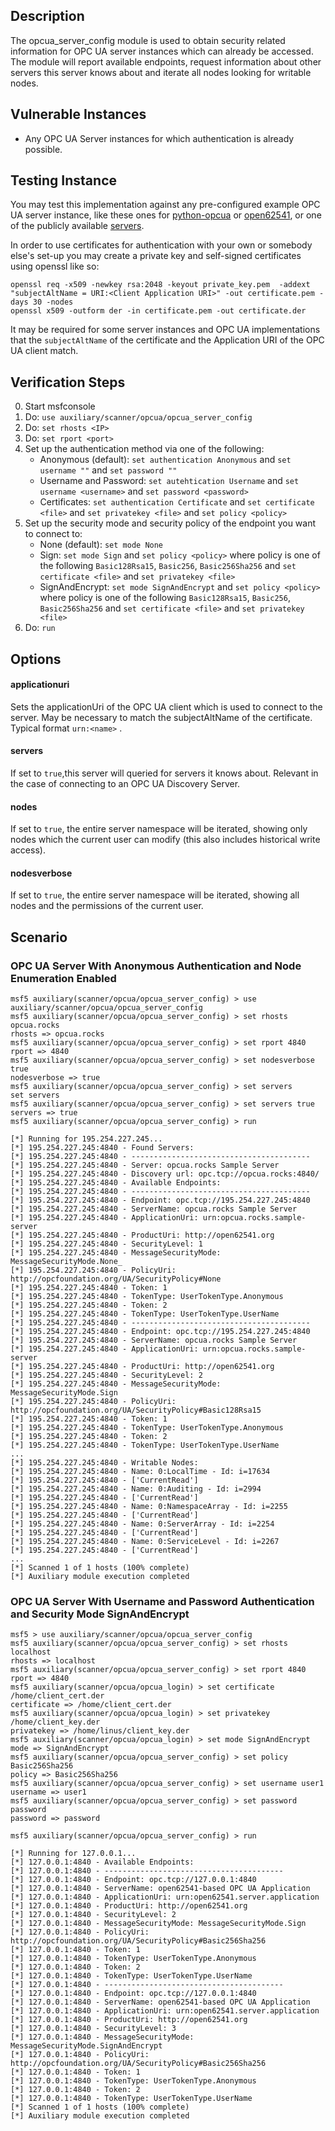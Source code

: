 ## Description
The opcua_server_config module is used to obtain security related information for OPC UA server instances which can already be accessed. The module will report available endpoints, request information about other servers this server knows about and iterate all nodes looking for writable nodes.

## Vulnerable Instances
* Any OPC UA Server instances for which authentication is already possible.

## Testing Instance
You may test this implementation against any pre-configured example OPC UA server instance, like these ones for [python-opcua](https://github.com/FreeOpcUa/python-opcua/tree/master/examples) or [open62541](https://github.com/open62541/open62541/tree/master/examples), or one of the publicly available [servers](https://github.com/node-opcua/node-opcua/wiki/publicly-available-OPC-UA-Servers-and-Clients).

In order to use certificates for authentication with your own or somebody else's set-up you may create a private key and self-signed certificates using openssl like so:
```
openssl req -x509 -newkey rsa:2048 -keyout private_key.pem  -addext "subjectAltName = URI:<Client Application URI>" -out certificate.pem -days 30 -nodes
openssl x509 -outform der -in certificate.pem -out certificate.der
```
It may be required for some server instances and OPC UA implementations that the `subjectAltName` of the certificate and the Application URI of the OPC UA client match.

## Verification Steps
0. Start msfconsole
1. Do: `use auxiliary/scanner/opcua/opcua_server_config`
2. Do: `set rhosts <IP>`
3. Do: `set rport <port>`
4. Set up the authentication method via one of the following:
   * Anonymous (default): `set authentication Anonymous` and `set username ""` and `set password ""`
   * Username and Password: `set autehtication Username` and `set username <username>` and `set password <password>`
   * Certificates: `set authentication Certificate` and `set certificate <file>` and `set privatekey <file>` and `set policy <policy>`
5. Set up the security mode and security policy of the endpoint you want to connect to:
   * None (default): `set mode None`
   * Sign: `set mode Sign` and `set policy <policy>` where policy is one of the following `Basic128Rsa15`, `Basic256`, `Basic256Sha256` and `set certificate <file>` and `set privatekey <file>`
   * SignAndEncrypt: `set mode SignAndEncrypt` and `set policy <policy>` where policy is one of the following `Basic128Rsa15`, `Basic256`, `Basic256Sha256` and `set certificate <file>` and `set privatekey <file>`
6. Do: `run`

## Options
#### applicationuri
Sets the applicationUri of the OPC UA client which is used to connect to the server. May be necessary to match the subjectAltName of the certificate. Typical format `urn:<name>` .

#### servers
If set to `true`,this server will queried for servers it knows about. Relevant in the case of connecting to an OPC UA Discovery Server.

#### nodes
If set to `true`, the entire server namespace will be iterated, showing only nodes which the current user can modify (this also includes historical write access).

#### nodesverbose
If set to `true`, the entire server namespace will be iterated, showing all nodes and the permissions of the current user.

## Scenario 
### OPC UA Server With Anonymous Authentication and Node Enumeration Enabled
```
msf5 auxiliary(scanner/opcua/opcua_server_config) > use auxiliary/scanner/opcua/opcua_server_config 
msf5 auxiliary(scanner/opcua/opcua_server_config) > set rhosts opcua.rocks
rhosts => opcua.rocks
msf5 auxiliary(scanner/opcua/opcua_server_config) > set rport 4840
rport => 4840
msf5 auxiliary(scanner/opcua/opcua_server_config) > set nodesverbose true
nodesverbose => true
msf5 auxiliary(scanner/opcua/opcua_server_config) > set servers
set servers  
msf5 auxiliary(scanner/opcua/opcua_server_config) > set servers true
servers => true
msf5 auxiliary(scanner/opcua/opcua_server_config) > run

[*] Running for 195.254.227.245...
[*] 195.254.227.245:4840 - Found Servers:
[*] 195.254.227.245:4840 - ----------------------------------------
[*] 195.254.227.245:4840 - Server: opcua.rocks Sample Server
[*] 195.254.227.245:4840 - Discovery url: opc.tcp://opcua.rocks:4840/
[*] 195.254.227.245:4840 - Available Endpoints:
[*] 195.254.227.245:4840 - ----------------------------------------
[*] 195.254.227.245:4840 - Endpoint: opc.tcp://195.254.227.245:4840
[*] 195.254.227.245:4840 - ServerName: opcua.rocks Sample Server
[*] 195.254.227.245:4840 - ApplicationUri: urn:opcua.rocks.sample-server
[*] 195.254.227.245:4840 - ProductUri: http://open62541.org
[*] 195.254.227.245:4840 - SecurityLevel: 1
[*] 195.254.227.245:4840 - MessageSecurityMode: MessageSecurityMode.None_
[*] 195.254.227.245:4840 - PolicyUri: http://opcfoundation.org/UA/SecurityPolicy#None
[*] 195.254.227.245:4840 - Token: 1
[*] 195.254.227.245:4840 - TokenType: UserTokenType.Anonymous
[*] 195.254.227.245:4840 - Token: 2
[*] 195.254.227.245:4840 - TokenType: UserTokenType.UserName
[*] 195.254.227.245:4840 - ----------------------------------------
[*] 195.254.227.245:4840 - Endpoint: opc.tcp://195.254.227.245:4840
[*] 195.254.227.245:4840 - ServerName: opcua.rocks Sample Server
[*] 195.254.227.245:4840 - ApplicationUri: urn:opcua.rocks.sample-server
[*] 195.254.227.245:4840 - ProductUri: http://open62541.org
[*] 195.254.227.245:4840 - SecurityLevel: 2
[*] 195.254.227.245:4840 - MessageSecurityMode: MessageSecurityMode.Sign
[*] 195.254.227.245:4840 - PolicyUri: http://opcfoundation.org/UA/SecurityPolicy#Basic128Rsa15
[*] 195.254.227.245:4840 - Token: 1
[*] 195.254.227.245:4840 - TokenType: UserTokenType.Anonymous
[*] 195.254.227.245:4840 - Token: 2
[*] 195.254.227.245:4840 - TokenType: UserTokenType.UserName
...
[*] 195.254.227.245:4840 - Writable Nodes:
[*] 195.254.227.245:4840 - Name: 0:LocalTime - Id: i=17634
[*] 195.254.227.245:4840 - ['CurrentRead']
[*] 195.254.227.245:4840 - Name: 0:Auditing - Id: i=2994
[*] 195.254.227.245:4840 - ['CurrentRead']
[*] 195.254.227.245:4840 - Name: 0:NamespaceArray - Id: i=2255
[*] 195.254.227.245:4840 - ['CurrentRead']
[*] 195.254.227.245:4840 - Name: 0:ServerArray - Id: i=2254
[*] 195.254.227.245:4840 - ['CurrentRead']
[*] 195.254.227.245:4840 - Name: 0:ServiceLevel - Id: i=2267
[*] 195.254.227.245:4840 - ['CurrentRead']
...
[*] Scanned 1 of 1 hosts (100% complete)
[*] Auxiliary module execution completed
```


### OPC UA Server With Username and Password Authentication and Security Mode SignAndEncrypt
```
msf5 > use auxiliary/scanner/opcua/opcua_server_config 
msf5 auxiliary(scanner/opcua/opcua_server_config) > set rhosts localhost
rhosts => localhost
msf5 auxiliary(scanner/opcua/opcua_server_config) > set rport 4840
rport => 4840
msf5 auxiliary(scanner/opcua/opcua_login) > set certificate /home/client_cert.der
certificate => /home/client_cert.der
msf5 auxiliary(scanner/opcua/opcua_login) > set privatekey /home/client_key.der
privatekey => /home/linus/client_key.der
msf5 auxiliary(scanner/opcua/opcua_login) > set mode SignAndEncrypt
mode => SignAndEncrypt
msf5 auxiliary(scanner/opcua/opcua_server_config) > set policy Basic256Sha256
policy => Basic256Sha256
msf5 auxiliary(scanner/opcua/opcua_server_config) > set username user1
username => user1
msf5 auxiliary(scanner/opcua/opcua_server_config) > set password password
password => password

msf5 auxiliary(scanner/opcua/opcua_server_config) > run

[*] Running for 127.0.0.1...
[*] 127.0.0.1:4840 - Available Endpoints:
[*] 127.0.0.1:4840 - ----------------------------------------
[*] 127.0.0.1:4840 - Endpoint: opc.tcp://127.0.0.1:4840
[*] 127.0.0.1:4840 - ServerName: open62541-based OPC UA Application
[*] 127.0.0.1:4840 - ApplicationUri: urn:open62541.server.application
[*] 127.0.0.1:4840 - ProductUri: http://open62541.org
[*] 127.0.0.1:4840 - SecurityLevel: 2
[*] 127.0.0.1:4840 - MessageSecurityMode: MessageSecurityMode.Sign
[*] 127.0.0.1:4840 - PolicyUri: http://opcfoundation.org/UA/SecurityPolicy#Basic256Sha256
[*] 127.0.0.1:4840 - Token: 1
[*] 127.0.0.1:4840 - TokenType: UserTokenType.Anonymous
[*] 127.0.0.1:4840 - Token: 2
[*] 127.0.0.1:4840 - TokenType: UserTokenType.UserName
[*] 127.0.0.1:4840 - ----------------------------------------
[*] 127.0.0.1:4840 - Endpoint: opc.tcp://127.0.0.1:4840
[*] 127.0.0.1:4840 - ServerName: open62541-based OPC UA Application
[*] 127.0.0.1:4840 - ApplicationUri: urn:open62541.server.application
[*] 127.0.0.1:4840 - ProductUri: http://open62541.org
[*] 127.0.0.1:4840 - SecurityLevel: 3
[*] 127.0.0.1:4840 - MessageSecurityMode: MessageSecurityMode.SignAndEncrypt
[*] 127.0.0.1:4840 - PolicyUri: http://opcfoundation.org/UA/SecurityPolicy#Basic256Sha256
[*] 127.0.0.1:4840 - Token: 1
[*] 127.0.0.1:4840 - TokenType: UserTokenType.Anonymous
[*] 127.0.0.1:4840 - Token: 2
[*] 127.0.0.1:4840 - TokenType: UserTokenType.UserName
[*] Scanned 1 of 1 hosts (100% complete)
[*] Auxiliary module execution completed
```

